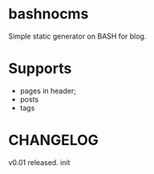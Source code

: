 bashnocms
=========
Simple static generator on BASH for blog.

# Supports

- pages in header;
- posts
- tags


CHANGELOG
=========
v0.01 released. init
